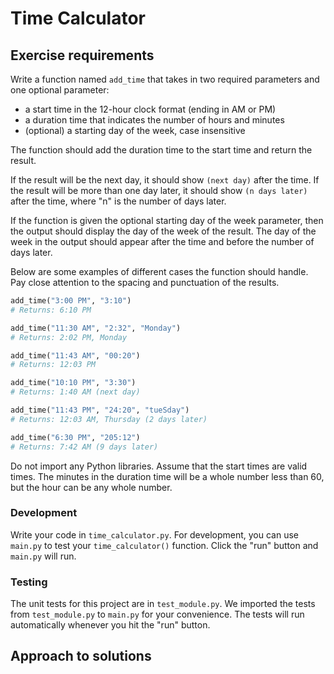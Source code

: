 # Time Calculator

## Exercise requirements

Write a function named ```add_time``` that takes in two required parameters and one optional parameter:

- a start time in the 12-hour clock format (ending in AM 
or PM)
- a duration time that indicates the number of hours and 
minutes
- (optional) a starting day of the week, case insensitive

The function should add the duration time to the start time and return the result.

If the result will be the next day, it should show ```(next day)``` after the time. If the result will be more than one day later, it should show ```(n days later)``` after the time, where "n" is the number of days later.

If the function is given the optional starting day of the week parameter, then the output should display the day of the week of the result. The day of the week in the output should appear after the time and before the number of days later.

Below are some examples of different cases the function should handle. Pay close attention to the spacing and punctuation of the results.

```python
add_time("3:00 PM", "3:10")
# Returns: 6:10 PM

add_time("11:30 AM", "2:32", "Monday")
# Returns: 2:02 PM, Monday

add_time("11:43 AM", "00:20")
# Returns: 12:03 PM

add_time("10:10 PM", "3:30")
# Returns: 1:40 AM (next day)

add_time("11:43 PM", "24:20", "tueSday")
# Returns: 12:03 AM, Thursday (2 days later)

add_time("6:30 PM", "205:12")
# Returns: 7:42 AM (9 days later)
```
Do not import any Python libraries. Assume that the start times are valid times. The minutes in the duration time will be a whole number less than 60, but the hour can be any whole number.

### Development
Write your code in ```time_calculator.py```. For development, you can use ```main.py``` to test your ```time_calculator()``` function. Click the "run" button and ```main.py``` will run.

### Testing

The unit tests for this project are in ```test_module.py```. We imported the tests from ```test_module.py``` to ```main.py``` for your convenience. The tests will run automatically whenever you hit the "run" button.

## Approach to solutions